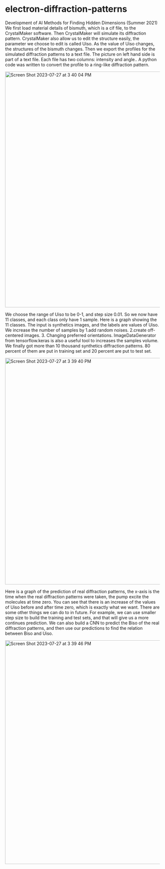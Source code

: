 # electron-diffraction-patterns
Development of AI Methods for Finding Hidden Dimensions (Summer 2021)
We first load material details of bismuth, which is a cif file, to the CrystalMaker software. Then CrystalMaker will simulate its diffraction pattern. CrystalMaker also allow us to edit the structure easily, the parameter we choose to edit is called Uiso. As the value of Uiso changes, the structures of the bismuth changes. Then we export the profiles for the simulated diffraction patterns to a text file. The picture on left hand side is part of a text file. Each file has two columns: intensity and angle.. A python code was written to convert the profile to a ring-like diffraction pattern. 

<img width="765" alt="Screen Shot 2023-07-27 at 3 40 04 PM" src="https://github.com/anna1963/electron-diffraction-patterns/assets/68674174/2869af08-7015-431a-9c7b-5c48560f90fa">

We choose the range of Uiso to be 0-1, and step size 0.01. So we now have 11 classes, and each class only have 1 sample. Here is a graph showing the 11 classes. The input is synthetics images, and the labels are values of Uiso. We increase the number of samples by 1.add random noises. 2.create off-centered images. 3. Changing preferred orientations. ImageDataGenerator from tensorflow.keras is also a useful tool to increases the samples volume. We finally got more than 10 thousand synthetics diffraction patterns. 80 percent of them are put in training set and 20 percent are put to test set. 

<img width="735" alt="Screen Shot 2023-07-27 at 3 39 40 PM" src="https://github.com/anna1963/electron-diffraction-patterns/assets/68674174/7f091c4d-5949-4944-8b3b-9da6058fcc4f">

Here is a graph of the prediction of real diffraction patterns, the x-axis is the time when the real diffraction patterns were taken, the pump excite the molecules at time zero. You can see that there is an increase of the values of Uiso before and after time zero, which is exactly what we want. There are some other things we can do to in future. For example, we can use smaller step size to build the training and test sets, and that will give us a more continues prediction. We can also build a CNN to predict the Biso of the real diffraction patterns, and then use our predictions to find the relation between Biso and Uiso. 

<img width="726" alt="Screen Shot 2023-07-27 at 3 39 46 PM" src="https://github.com/anna1963/electron-diffraction-patterns/assets/68674174/40df859d-0d9f-403f-baef-63cedd96e25c">
